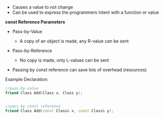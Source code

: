- Causes a value to not change 
- Can be used to express the programmers intent with a function or value

**const Reference Parameters**
- Pass-by-Value
	- A copy of an object is made, any R-value can be sent
- Pass-by-Reference
	- No copy is made, only L-values can be sent

- Passing by const reference can save lots of overhead (resources)

Example Declaration:
```c++
//pass-by-value
friend Class Add(Class x, Class y);


//pass by const reference
friend Class Add(const Class& x, const Class& y);
```
